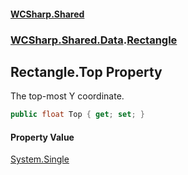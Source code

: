 #### [WCSharp.Shared](README.md 'README')
### [WCSharp.Shared.Data](WCSharp.Shared.Data.md 'WCSharp.Shared.Data').[Rectangle](WCSharp.Shared.Data.Rectangle.md 'WCSharp.Shared.Data.Rectangle')

## Rectangle.Top Property

The top-most Y coordinate.

```csharp
public float Top { get; set; }
```

#### Property Value
[System.Single](https://docs.microsoft.com/en-us/dotnet/api/System.Single 'System.Single')